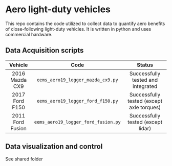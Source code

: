 # Aero light-duty vehicles

This repo contains the code utilized to collect data to quantify aero benefits of close-following light-duty vehicles.
It is written in python and uses commercial hardware.

## Data Acquisition scripts

|      Vehicle     |                Code               |                   Status                  |
|:----------------:|:---------------------------------:|:-----------------------------------------:|
|  2016 Mazda CX9  |  ```eems_aero19_logger_mazda_cx9.py```  |     Successfully tested and integrated    |
|  2017 Ford F150  |  ```eems_aero19_logger_ford_f150.py```  | Successfully tested (except axle torques) |
| 2011 Ford Fusion | ```eems_aero19_logger_ford_fusion.py``` |   Successfully tested (except lidar)      |

## Data visualization and control

See shared folder
